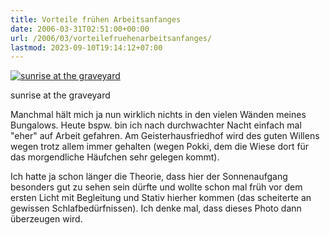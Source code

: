 ```yaml
---
title: Vorteile frühen Arbeitsanfanges
date: 2006-03-31T02:51:00+00:00
url: /2006/03/vorteilefruehenarbeitsanfanges/
lastmod: 2023-09-10T19:14:12+07:00
---
```

<div class="flickr">
  <a href="http://www.flickr.com/photos/schreibblogade/120632482/" title="sunrise at the graveyard"><img src="//static.flickr.com/35/120632482_9c4a707c6d.jpg" alt="sunrise at the graveyard" /></a></p>

  <p>
    sunrise at the graveyard
  </p>
</div>

Manchmal hält mich ja nun wirklich nichts in den vielen Wänden meines Bungalows. Heute bspw. bin ich nach durchwachter Nacht einfach mal "eher" auf Arbeit gefahren. Am Geisterhausfriedhof wird des guten Willens wegen trotz allem immer gehalten (wegen Pokki, dem die Wiese dort für das morgendliche Häufchen sehr gelegen kommt).

Ich hatte ja schon länger die Theorie, dass hier der Sonnenaufgang besonders gut zu sehen sein dürfte und wollte schon mal früh vor dem ersten Licht mit Begleitung und Stativ hierher kommen (das scheiterte an gewissen Schlafbedürfnissen). Ich denke mal, dass dieses Photo dann überzeugen wird.
